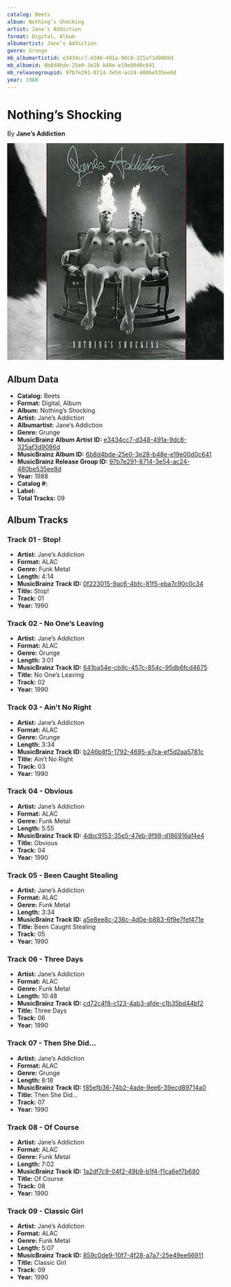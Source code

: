```yaml
---
catalog: Beets
album: Nothing’s Shocking
artist: Jane’s Addiction
format: Digital, Album
albumartist: Jane’s Addiction
genre: Grunge
mb_albumartistid: e3434cc7-d348-491a-9dc8-325af3d9086d
mb_albumid: 6b8d4bde-25e0-3e28-b48e-e19e00d0c641
mb_releasegroupid: 97b7e291-8714-3e54-ac24-480be535ee8d
year: 1988
---
```


# Nothing’s Shocking

By **Jane’s Addiction**

![](../../assets/beetscovers/Jane’s_Addiction-Nothing’s_Shocking.png)

## Album Data

- **Catalog:** Beets
- **Format:** Digital, Album
- **Album:** Nothing’s Shocking
- **Artist:** Jane’s Addiction
- **Albumartist:** Jane’s Addiction
- **Genre:** Grunge
- **MusicBrainz Album Artist ID:** [e3434cc7-d348-491a-9dc8-325af3d9086d](https://musicbrainz.org/artist/e3434cc7-d348-491a-9dc8-325af3d9086d)
- **MusicBrainz Album ID:** [6b8d4bde-25e0-3e28-b48e-e19e00d0c641](https://musicbrainz.org/release/6b8d4bde-25e0-3e28-b48e-e19e00d0c641)
- **MusicBrainz Release Group ID:** [97b7e291-8714-3e54-ac24-480be535ee8d](https://musicbrainz.org/release-group/97b7e291-8714-3e54-ac24-480be535ee8d)
- **Year:** 1988
- **Catalog #:** 
- **Label:** 
- **Total Tracks:** 09

## Album Tracks

### Track 01 - Stop!

- **Artist:** Jane’s Addiction
- **Format:** ALAC
- **Genre:** Funk Metal
- **Length:** 4:14
- **MusicBrainz Track ID:** [0f223015-9ac6-4bfc-81f5-eba7c90c0c34](https://musicbrainz.org/recording/0f223015-9ac6-4bfc-81f5-eba7c90c0c34)
- **Title:** Stop!
- **Track:** 01
- **Year:** 1990

### Track 02 - No One’s Leaving

- **Artist:** Jane’s Addiction
- **Format:** ALAC
- **Genre:** Grunge
- **Length:** 3:01
- **MusicBrainz Track ID:** [641ba54e-cb9c-457c-854c-95db6fcd4675](https://musicbrainz.org/recording/641ba54e-cb9c-457c-854c-95db6fcd4675)
- **Title:** No One’s Leaving
- **Track:** 02
- **Year:** 1990

### Track 03 - Ain’t No Right

- **Artist:** Jane’s Addiction
- **Format:** ALAC
- **Genre:** Grunge
- **Length:** 3:34
- **MusicBrainz Track ID:** [b246b8f5-1792-4695-a7ca-ef5d2aa5781c](https://musicbrainz.org/recording/b246b8f5-1792-4695-a7ca-ef5d2aa5781c)
- **Title:** Ain’t No Right
- **Track:** 03
- **Year:** 1990

### Track 04 - Obvious

- **Artist:** Jane’s Addiction
- **Format:** ALAC
- **Genre:** Funk Metal
- **Length:** 5:55
- **MusicBrainz Track ID:** [4dbc9153-35e5-47eb-9f98-d186916af4e4](https://musicbrainz.org/recording/4dbc9153-35e5-47eb-9f98-d186916af4e4)
- **Title:** Obvious
- **Track:** 04
- **Year:** 1990

### Track 05 - Been Caught Stealing

- **Artist:** Jane’s Addiction
- **Format:** ALAC
- **Genre:** Funk Metal
- **Length:** 3:34
- **MusicBrainz Track ID:** [a5e8ee8c-236c-4d0e-b883-6f9e7fef471e](https://musicbrainz.org/recording/a5e8ee8c-236c-4d0e-b883-6f9e7fef471e)
- **Title:** Been Caught Stealing
- **Track:** 05
- **Year:** 1990

### Track 06 - Three Days

- **Artist:** Jane’s Addiction
- **Format:** ALAC
- **Genre:** Funk Metal
- **Length:** 10:48
- **MusicBrainz Track ID:** [cd72c4f8-c123-4ab3-afde-c1b35bd44bf2](https://musicbrainz.org/recording/cd72c4f8-c123-4ab3-afde-c1b35bd44bf2)
- **Title:** Three Days
- **Track:** 06
- **Year:** 1990

### Track 07 - Then She Did…

- **Artist:** Jane’s Addiction
- **Format:** ALAC
- **Genre:** Grunge
- **Length:** 8:18
- **MusicBrainz Track ID:** [f85efb36-74b2-4ade-9ee6-39ecd89714a0](https://musicbrainz.org/recording/f85efb36-74b2-4ade-9ee6-39ecd89714a0)
- **Title:** Then She Did…
- **Track:** 07
- **Year:** 1990

### Track 08 - Of Course

- **Artist:** Jane’s Addiction
- **Format:** ALAC
- **Genre:** Funk Metal
- **Length:** 7:02
- **MusicBrainz Track ID:** [1a2df7c9-04f2-49b9-b1f4-f1ca6ef7b680](https://musicbrainz.org/recording/1a2df7c9-04f2-49b9-b1f4-f1ca6ef7b680)
- **Title:** Of Course
- **Track:** 08
- **Year:** 1990

### Track 09 - Classic Girl

- **Artist:** Jane’s Addiction
- **Format:** ALAC
- **Genre:** Funk Metal
- **Length:** 5:07
- **MusicBrainz Track ID:** [859c0de9-10f7-4f28-a7a7-25e49ee66911](https://musicbrainz.org/recording/859c0de9-10f7-4f28-a7a7-25e49ee66911)
- **Title:** Classic Girl
- **Track:** 09
- **Year:** 1990

